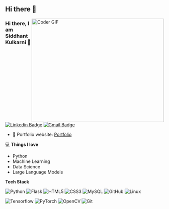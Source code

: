 ## Hi there 👋

<!--
**Sidkul2000/Sidkul2000** is a ✨ _special_ ✨ repository because its `README.md` (this file) appears on your GitHub profile.

Here are some ideas to get you started:

- 🔭 I’m currently working on ...
- 🌱 I’m currently learning ...
- 👯 I’m looking to collaborate on ...
- 🤔 I’m looking for help with ...
- 💬 Ask me about ...
- 📫 How to reach me: ...
- 😄 Pronouns: ...
- ⚡ Fun fact: ...
-->


<img align="right" src="https://github.com/rajaprerak/rajaprerak/blob/master/developer.gif" alt="Coder GIF" width="420" height="330">



### Hi there, I am Siddhant Kulkarni 👋
[![Linkedin Badge](https://img.shields.io/badge/-Sidkul2000-blue?style=flat-square&logo=Linkedin&logoColor=white&link=https://www.linkedin.com/in/siddhant-kulkarni-9bb2651b4/)](https://www.linkedin.com/in/siddhant-kulkarni-9bb2651b4/)
[![Gmail Badge](https://img.shields.io/badge/-sidkul2000@gmail.com-c14438?style=flat-square&logo=Gmail&logoColor=white&link=mailto:sidkul2000@gmail.com)](mailto:sidkul2000@gmail.com) 

- 🎯 Portfolio website: [Portfolio](https://sidkul2000.github.io/)

💻 **Things I love**
- Python 
- Machine Learning 
- Data Science
- Large Language Models

    
**Tech Stack**

![Python](https://img.shields.io/badge/-Python-000000?style=flat&logo=python)
![Flask](https://img.shields.io/badge/-Flask-000000?style=flat&logo=Flask)
![HTML5](https://img.shields.io/badge/-HTML5-000000?style=flat&logo=HTML5)
![CSS3](https://img.shields.io/badge/-CSS3-000000?style=flat&logo=CSS3)
![MySQL](https://img.shields.io/badge/-MySQL-000000?style=flat&logo=MySQL)
![GitHub](https://img.shields.io/badge/-GitHub-000000?style=flat&logo=github&logoColor=FFFFFF)
![Linux](https://img.shields.io/badge/-Linux-000000?style=flat&logo=linux&logoColor=FCC624)

![Tensorflow](https://img.shields.io/badge/-Tensorflow-000000?style=flat&logo=tensorflow)
![PyTorch](https://img.shields.io/badge/-PyTorch-000000?style=flat&logo=pytorch)
![OpenCV](https://img.shields.io/badge/-OpenCV-000000?style=flat&logo=opencv)
![Git](https://img.shields.io/badge/-Git-000000?style=flat&logo=git&logoColor=F05032)

